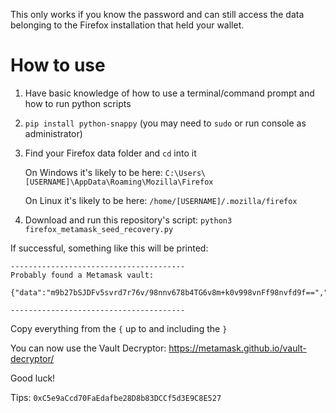 This only works if you know the password and can still access the data belonging to the Firefox installation that held your wallet.

# How to use
1. Have basic knowledge of how to use a terminal/command prompt and how to run python scripts
2. `pip install python-snappy` (you may need to `sudo` or run console as administrator)
3. Find your Firefox data folder and `cd` into it

   On Windows it's likely to be here: `C:\Users\[USERNAME]\AppData\Roaming\Mozilla\Firefox`

   On Linux it's likely to be here: `/home/[USERNAME]/.mozilla/firefox`
4. Download and run this repository's script: `python3 firefox_metamask_seed_recovery.py`

If successful, something like this will be printed:

```
---------------------------------------
Probably found a Metamask vault:

{"data":"m9b27bSJDFv5svrd7r76v/98nnv678b4TG6v8m+k0v998vnFf98nvfd9f==","iv":"8bbsvdG/G453==","salt":"AS6D/faas+8JJSD="}

---------------------------------------
```

Copy everything from the `{` up to and including the `}`

You can now use the Vault Decryptor: https://metamask.github.io/vault-decryptor/

Good luck!

Tips: `0xC5e9aCcd70FaEdafbe28D8b83DCCf5d3E9C8E527`
